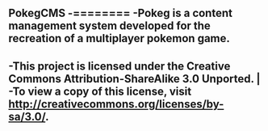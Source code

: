 PokegCMS
-========
-Pokeg is a content management system developed for the recreation of a multiplayer pokemon game.
-
-This project is licensed under the Creative Commons Attribution-ShareAlike 3.0 Unported. |
-To view a copy of this license, visit http://creativecommons.org/licenses/by-sa/3.0/.
-
